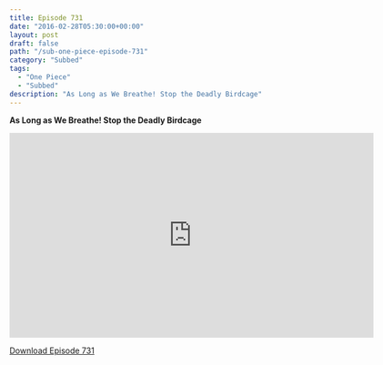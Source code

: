 ```yaml
---
title: Episode 731
date: "2016-02-28T05:30:00+00:00"
layout: post
draft: false
path: "/sub-one-piece-episode-731"
category: "Subbed"
tags:
  - "One Piece"
  - "Subbed"
description: "As Long as We Breathe! Stop the Deadly Birdcage"
---
```


**As Long as We Breathe! Stop the Deadly Birdcage**

<iframe width="640" height="360" src="https://www.rapidvideo.com/e/G6FRPGMWQH" frameborder="0" marginwidth=0 marginheight=0 scrolling=no allowfullscreen></iframe>

<a href="http://ouo.io/qs/eCodkFEQ?s=https://rapidvid.to/d/https://www.rapidvideo.com/e/G6FRPGMWQH">Download Episode 731</a>
